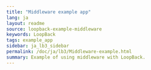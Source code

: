 ```yaml
---
title: "Middleware example app"
lang: ja
layout: readme
source: loopback-example-middleware
keywords: LoopBack
tags: example_app
sidebar: ja_lb3_sidebar
permalink: /doc/ja/lb3/Middleware-example.html
summary: Example of using middleware with LoopBack.
---
```

